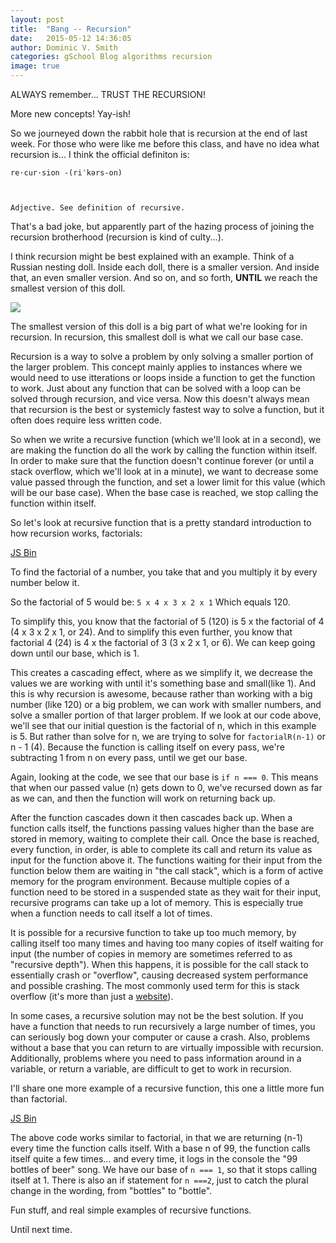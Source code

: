 ```yaml
---
layout: post
title:  "Bang -- Recursion"
date:   2015-05-12 14:36:05
author: Dominic V. Smith
categories: gSchool Blog algorithms recursion
image: true
---
```


ALWAYS remember... TRUST THE RECURSION!

More new concepts! Yay-ish!

So we journeyed down the rabbit hole that is recursion at the end of last week. For those who were like me before this class, and have no idea what recursion is... I think the official definiton is:

<code>re·cur·sion -(riˈkərs-on)

Adjective. See definition of recursive.</code>

That's a bad joke, but apparently part of the hazing process of joining the recursion brotherhood (recursion is kind of culty...).

I think recursion might be best explained with an example. Think of a Russian nesting doll. Inside each doll, there is a smaller version. And inside that, an even smaller version. And so on, and so forth, **UNTIL** we reach the smallest version of this doll. 

<div class="post-img">
<img class="img-responsive img-post" src=" {{site.baseurl}}/img/nestingdoll.jpg "/>
</div>

The smallest version of this doll is a big part of what we're looking for in recursion. In recursion, this smallest doll is what we call our base case.

Recursion is a way to solve a problem by only solving a smaller portion of the larger problem. This concept mainly applies to instances where we would need to use itterations or loops inside a function to get the function to work. Just about any function that can be solved with a loop can be solved through recursion, and vice versa. Now this doesn't always mean that recursion is the best or systemicly fastest way to solve a function, but it often does require less written code. 

So when we write a recursive function (which we'll look at in a second), we are making the function do all the work by calling the function within itself. In order to make sure that the function doesn't continue forever (or until a stack overflow, which we'll look at in a minute), we want to decrease some value passed through the function, and set a lower limit for this value (which will be our base case). When the base case is reached, we stop calling the function within itself.

So let's look at recursive function that is a pretty standard introduction to how recursion works, factorials:

<a class="jsbin-embed" href="http://jsbin.com/bixanayulo/1/embed?js,console">JS Bin</a><script src="http://static.jsbin.com/js/embed.js"></script>

To find the factorial of a number, you take that and you multiply it by every number below it.

So the factorial of 5 would be: ```5 x 4 x 3 x 2 x 1```
Which equals 120.

To simplify this, you know that the factorial of 5 (120) is 5 x the factorial of 4 (4 x 3 x 2 x 1, or 24). And to simplify this even further, you know that factorial 4 (24) is 4 x the factorial of 3 (3 x 2 x 1, or 6). We can keep going down until our base, which is 1. 

This creates a cascading effect, where as we simplify it, we decrease the values we are working with until it's something base and small(like 1). And this is why recursion is awesome, because rather than working with a big number (like 120) or a big problem, we can work with smaller numbers, and solve a smaller portion of that larger problem. If we look at our code above, we'll see that our initial question is the factorial of n, which in this example is 5. But rather than solve for n, we are trying to solve for ```factorialR(n-1)``` or n - 1 (4). Because the function is calling itself on every pass, we're subtracting 1 from n on every pass, until we get our base.

Again, looking at the code, we see that our base is ```if n === 0```. This means that when our passed value (n) gets down to 0, we've recursed down as far as we can, and then the function will work on returning back up.

After the function cascades down it then cascades back up. When a function calls itself, the functions passing values higher than the base are stored in memory, waiting to complete their call. Once the base is reached, every function, in order, is able to complete its call and return its value as input for the function above it. The functions waiting for their input from the function below them are waiting in "the call stack", which is a form of active memory for the program environment. Because multiple copies of a function need to be stored in a suspended state as they wait for their input, recursive programs can take up a lot of memory. This is especially true when a function needs to call itself a lot of times.

It is possible for a recursive function to take up too much memory, by calling itself too many times and having too many copies of itself waiting for input (the number of copies in memory are sometimes referred to as "recursive depth"). When this happens, it is possible for the call stack to essentially crash or "overflow", causing decreased system performance and possible crashing. The most commonly used term for this is stack overflow (it's more than just a [website](http://stackoverflow.com/)).

In some cases, a recursive solution may not be the best solution. If you have a function that needs to run recursively a large number of times, you can seriously bog down your computer or cause a crash. Also, problems without a base that you can return to are virtually impossible with recursion. Additionally, problems where you need to pass information around in a variable, or return a variable, are difficult to get to work in recursion.

I'll share one more example of a recursive function, this one a little more fun than factorial.

<a class="jsbin-embed" href="http://jsbin.com/tahipufone/1/embed?js,console">JS Bin</a><script src="http://static.jsbin.com/js/embed.js"></script>

The above code works similar to factorial, in that we are returning (n-1) every time the function calls itself. With a base n of 99, the function calls itself quite a few times... and every time, it logs in the console the "99 bottles of beer" song. We have our base of ```n === 1```, so that it stops calling itself at 1. There is also an if statement for ```n ===2```, just to catch the plural change in the wording, from "bottles" to "bottle".

Fun stuff, and real simple examples of recursive functions. 


Until next time.









